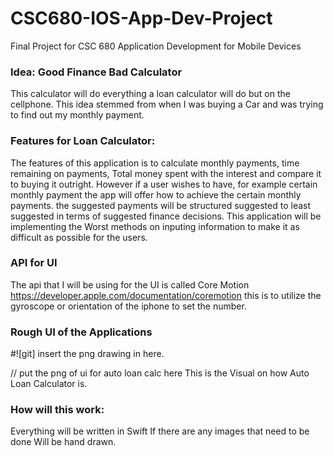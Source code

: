 # CSC680-IOS-App-Dev-Project
Final Project for CSC 680 Application Development for Mobile Devices 

### Idea: Good Finance Bad Calculator 
 This calculator will do everything a loan calculator will do but on the cellphone. This idea stemmed from when I was buying a Car and was trying to find out my monthly payment. 

### Features for Loan Calculator: 
The features of this application is to calculate monthly payments, time remaining on payments, Total money spent with the interest and compare it to buying it outright. However if a user wishes to have, for example certain monthly payment the app will offer how to achieve the certain monthly payments. the suggested payments will be structured suggested to least suggested in terms of suggested finance decisions. 
This application will be implementing the Worst methods on inputing information to make it as difficult as possible for the users. 


### API for UI 
The api that I will be using for the UI is called Core Motion https://developer.apple.com/documentation/coremotion this is to utilize the gyroscope or orientation of the iphone to set the number. 

### Rough UI of the Applications
#![git] insert the png drawing in here.

// put the png of ui for auto loan calc here
This is the Visual on how Auto Loan Calculator is. 


### How will this work: 
Everything will be written in Swift If there are any images that need to be done Will be hand drawn. 
